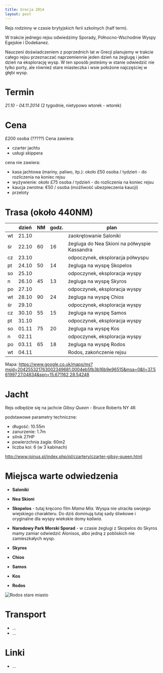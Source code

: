 ```yaml
---
title: Grecja 2014
layout: post
---
```

Rejs rodzinny w czasie brytyjskich ferii szkolnych (half term).

W trakcie jednego rejsu odwiedzimy Sporady, Północno-Wschodnie Wyspy Egejskie i Dodekanez. 

Nauczeni doświadczeniem z poprzednich lat w Grecji planujemy w trakcie całego rejsu przeznaczać naprzemiennie jeden dzień na żeglugę i jeden dzień na eksplorację wysp. W ten sposób jesteśmy w stanie odwiedzić nie tylko porty, ale również stare miasteczka i wsie położone najczęściej w głębi wysp.


Termin
=======
*21.10 - 04.11.2014* 
(2 tygodnie, nietypowo wtorek - wtorek)

Cena
=====
£200 osoba (?????)
Cena zawiera:

* czarter jachtu
* usługi skippera

cena nie zawiera:

* kasa jachtowa (mariny, paliwo, itp.): 
około £50 osoba / tydzień - do rozliczenia na koniec rejsu
* wyżywienie: 
około £75 osoba / tydzień - do rozliczenia na koniec rejsu
* kaucja zwrotna: €50 / osoba (możliwość ubezpieczenia kaucji)
* przeloty


Trasa (około 440NM)
====================

|  | dzień | NM  | godz. | plan |
| ---- | --- | --- | --- | ---------- |
| wt | 21.10 |  |  | zaokrętowanie Saloniki |
| śr | 22.10 | 60 | 16  | żegluga do Nea Skioni na półwyspie Kassandra |
| cz | 23.10 | |  | odpoczynek, eksploracja półwyspu |
| pt | 24.10 |50 | 14 | żegluga na wyspę Skopelos |
| so| 25.10 | |  | odpoczynek, eksploracja wyspy |
| n | 26.10 |45 | 13 | żegluga na wyspę Skyros |
| po | 27.10 | |  | odpoczynek, eksploracja wyspy |
| wt | 28.10 | 90 | 24 | żegluga na wyspę Chios |
| śr | 29.10 | |  | odpoczynek, eksploracja wyspy |
| cz | 30.10 |55 | 15  | żegluga na wyspę Samos |
| pt | 31.10 | |  | odpoczynek, eksploracja wyspy |
| so | 01.11 | 75 | 20 | żegluga na wyspę Kos |
| n | 02.11 | |  | odpoczynek, eksploracja wyspy |
| po | 03.11 | 65 | 18 | żegluga na wyspę Rodos |
| wt | 04.11 | |  | Rodos, zakończenie rejsu |

Mapa:
https://www.google.co.uk/maps/ms?msid=204255321763002349681.0004eb5fb3b16b9e96515&msa=0&ll=37.561997,27.04834&spn=15.671162,28.54248

Jacht
======
Rejs odbędzie się na jachcie *Gibsy Queen* - Bruce Roberts NY 46

podstawowe parametry techniczne:

* długość: 10.55m
* zanurzenie: 1.7m
* silnik 27HP
* powierzchnia żagla: 60m2
* liczba koi: 6 (w 3 kabinach)

http://www.joinus.pl/index.php/pl/czartery/czarter-gibsy-queen.html


Miejsca warte odwiedzenia
==========================
* **Saloniki**

* **Nea Skioni**

* **Skopelos** - tutaj kręcono film *Mama Mia*. Wyspa nie utraciła swojego wiejskiego charakteru. Do dziś dominują tutaj sady śliwkowe i oryginalne dla wyspy wiekskie domy *kaliwia*. 

* **Narodowy Park Morski Sporad** -  w czasie żeglugi z Skopelos do Skyros mamy zamiar odwiedzić Alonisos, albo jedną z pobliskich nie zamieszkałych wysp. 

* **Skyros**

* **Chios**

* **Samos**

* **Kos**

* **Rodos**

![Rodos stare miasto](https://silvrback.s3.amazonaws.com/uploads/945b596f-cc2b-450b-a4aa-7305e72718f8/rodos1_medium.jpg)




Transport
==========
* ...
* ... 


Linki
======
* ...